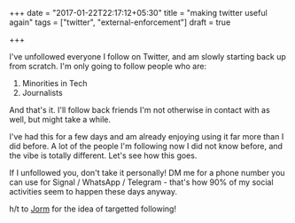+++
date = "2017-01-22T22:17:12+05:30"
title = "making twitter useful again"
tags = ["twitter", "external-enforcement"]
draft = true

+++

I've unfollowed everyone I follow on Twitter, and am slowly starting back up from scratch. I'm only going to follow people who are:

1. Minorities in Tech
2. Journalists

And that's it. I'll follow back friends I'm not otherwise in contact with as well, but might take a while.

I've had this for a few days and am already enjoying using it far more than I did before. A lot of the people I'm following now I did not know before, and the vibe is totally different. Let's see how this goes.

If I unfollowed you, don't take it personally! DM me for a phone number you can use for Signal / WhatsApp / Telegram - that's how 90% of my social activities seem to happen these days anyway.

h/t to [Jorm](http://www.gaijin.com/) for the idea of targetted following!
